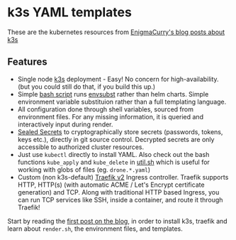 # k3s YAML templates

These are the kubernetes resources from [EnigmaCurry's blog posts about
k3s](https://blog.rymcg.tech/tags/k3s/)

## Features

 * Single node [k3s](https://k3s.io/) deployment - Easy! No concern for
   high-availability. (but you could still do that, if you build this up.)
 * Simple [bash script](render.sh) runs
   [envsubst](https://linux.die.net/man/1/envsubst) rather than helm charts.
   Simple environment variable substituion rather than a full templating
   language.
 * All configuration done through shell variables, sourced from environment
   files. For any missing information, it is queried and interactively input
   during render.
 * [Sealed Secrets](https://github.com/bitnami-labs/sealed-secrets) to
   cryptographically store secrets (passwords, tokens, keys etc.), directly in
   git source control. Decrypted secrets are only accessible to authorized
   cluster resources.
 * Just use `kubectl` directly to install YAML. Also check out the bash
   functions `kube_apply` and `kube_delete` in [util.sh](util.sh) which is
   useful for working with globs of files (eg. `drone.*.yaml`)
 * Custom (non k3s-default) [Traefik
   v2](https://github.com/traefik/traefik#overview) Ingress controller. Traefik
   supports HTTP, HTTP(s) (with automatic ACME / Let's Encrypt certificate
   generation) and TCP. Along with traditional HTTP based Ingress, you can run
   TCP services like SSH, inside a container, and route it through Traefik!
   
Start by reading the [first post on the
blog](https://blog.rymcg.tech/blog/k3s/), in order to install k3s, traefik and
learn about `render.sh`, the environment files, and templates.
